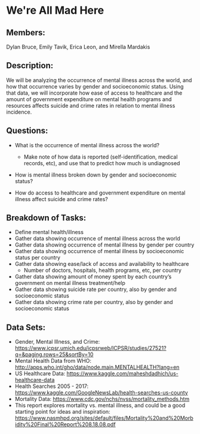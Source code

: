 # We're All Mad Here

## Members:
Dylan Bruce, Emily Tavik, Erica Leon, and Mirella Mardakis

## Description: 
We will be analyzing the occurrence of mental illness across the world, and how that occurrence varies by gender and socioeconomic status. Using that data, we will incorporate how ease of access to healthcare and the amount of government expenditure on mental health programs and resources affects suicide and crime rates in relation to mental illness incidence. 

## Questions:
* What is the occurrence of mental illness across the world?
    * Make note of how data is reported (self-identification, medical records, etc), and use that to predict how much is undiagnosed

* How is mental illness broken down by gender and socioeconomic status?

* How do access to healthcare and government expenditure on mental illness affect suicide and crime rates?

## Breakdown of Tasks:
* Define mental health/illness
* Gather data showing occurrence of mental illness across the world
* Gather data showing occurrence of mental illness by gender per country
* Gather data showing occurrence of mental illness by socioeconomic status per country
* Gather data showing ease/lack of access and availability to healthcare
    * Number of doctors, hospitals, health programs, etc, per country
* Gather data showing amount of money spent by each country’s government on mental illness treatment/help
* Gather data showing suicide rate per country, also by gender and socioeconomic status
* Gather data showing crime rate per country, also by gender and socioeconomic status


## Data Sets:
* Gender, Mental Illness, and Crime: https://www.icpsr.umich.edu/icpsrweb/ICPSR/studies/27521?q=&paging.rows=25&sortBy=10
* Mental Health Data from WHO: http://apps.who.int/gho/data/node.main.MENTALHEALTH?lang=en
* US Healthcare Data: https://www.kaggle.com/maheshdadhich/us-healthcare-data
* Health Searches 2005 - 2017: https://www.kaggle.com/GoogleNewsLab/health-searches-us-county
* Mortality Data: https://www.cdc.gov/nchs/nvss/mortality_methods.htm
* This report explores mortality vs. mental illness, and could be a good starting point for ideas and inspiration: https://www.nasmhpd.org/sites/default/files/Mortality%20and%20Morbidity%20Final%20Report%208.18.08.pdf
